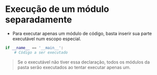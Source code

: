 # **Execução de um módulo separadamente**

* Para executar apenas um módulo de código, basta inserir sua parte executável num escopo especial.

~~~py
if __name__ == '__main__':
    # Código a ser executado
~~~

> Se o executável não tiver essa declaração, todos os módulos da pasta serão executados ao tentar executar apenas um.
